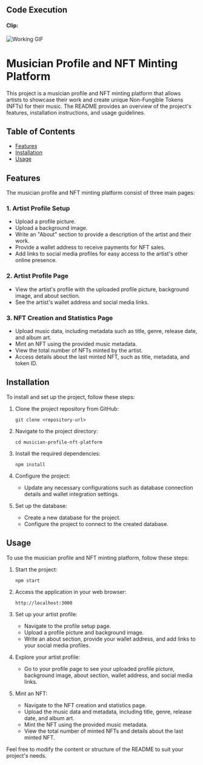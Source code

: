## Code Execution
#### Clip:
![Working GIF](https://github.com/Aryamanraj/musicNFTReactApp/blob/master/files/working_clip.gif)

# Musician Profile and NFT Minting Platform

This project is a musician profile and NFT minting platform that allows artists to showcase their work and create unique Non-Fungible Tokens (NFTs) for their music. The README provides an overview of the project's features, installation instructions, and usage guidelines.

## Table of Contents
- [Features](#features)
- [Installation](#installation)
- [Usage](#usage)

## Features
The musician profile and NFT minting platform consist of three main pages:

### 1. Artist Profile Setup
- Upload a profile picture.
- Upload a background image.
- Write an "About" section to provide a description of the artist and their work.
- Provide a wallet address to receive payments for NFT sales.
- Add links to social media profiles for easy access to the artist's other online presence.

### 2. Artist Profile Page
- View the artist's profile with the uploaded profile picture, background image, and about section.
- See the artist's wallet address and social media links.

### 3. NFT Creation and Statistics Page
- Upload music data, including metadata such as title, genre, release date, and album art.
- Mint an NFT using the provided music metadata.
- View the total number of NFTs minted by the artist.
- Access details about the last minted NFT, such as title, metadata, and token ID.

## Installation
To install and set up the project, follow these steps:

1. Clone the project repository from GitHub:
   ```
   git clone <repository-url>
   ```

2. Navigate to the project directory:
   ```
   cd musician-profile-nft-platform
   ```

3. Install the required dependencies:
   ```
   npm install
   ```

4. Configure the project:
   - Update any necessary configurations such as database connection details and wallet integration settings.

5. Set up the database:
   - Create a new database for the project.
   - Configure the project to connect to the created database.

## Usage
To use the musician profile and NFT minting platform, follow these steps:

1. Start the project:
   ```
   npm start
   ```

2. Access the application in your web browser:
   ```
   http://localhost:3000
   ```

3. Set up your artist profile:
   - Navigate to the profile setup page.
   - Upload a profile picture and background image.
   - Write an about section, provide your wallet address, and add links to your social media profiles.

4. Explore your artist profile:
   - Go to your profile page to see your uploaded profile picture, background image, about section, wallet address, and social media links.

5. Mint an NFT:
   - Navigate to the NFT creation and statistics page.
   - Upload the music data and metadata, including title, genre, release date, and album art.
   - Mint the NFT using the provided music metadata.
   - View the total number of minted NFTs and details about the last minted NFT.


Feel free to modify the content or structure of the README to suit your project's needs.
